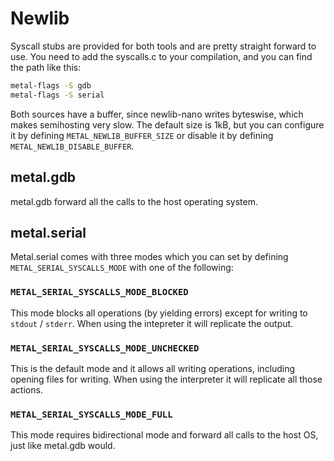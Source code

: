 # Newlib 

Syscall stubs are provided for both tools and are pretty straight forward to use. You need to add the syscalls.c to your compilation, 
and you can find the path like this:

```bash
metal-flags -S gdb
metal-flags -S serial
``` 

Both sources have a buffer, since newlib-nano writes byteswise, which makes semihosting very slow. The default size is 1kB, but you can configure it 
by defining `METAL_NEWLIB_BUFFER_SIZE` or disable it by defining `METAL_NEWLIB_DISABLE_BUFFER`.

## metal.gdb

metal.gdb forward all the calls to the host operating system.

## metal.serial

Metal.serial comes with three modes which you can set by defining `METAL_SERIAL_SYSCALLS_MODE` with one of the following:

### `METAL_SERIAL_SYSCALLS_MODE_BLOCKED`

This mode blocks all operations (by yielding errors) except for writing to `stdout` / `stderr`. When using the intepreter it will replicate the output.

### `METAL_SERIAL_SYSCALLS_MODE_UNCHECKED`

This is the default mode and it allows all writing operations, including opening files for writing. When using the interpreter it will replicate all those actions.


### `METAL_SERIAL_SYSCALLS_MODE_FULL`

This mode requires bidirectional mode and forward all calls to the host OS, just like metal.gdb would.